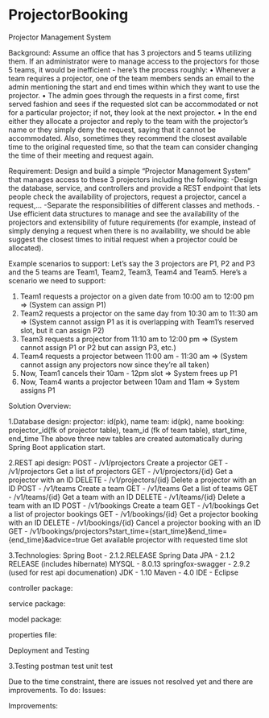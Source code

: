 # ProjectorBooking
Projector Management System

Background:
Assume an office that has 3 projectors and 5 teams utilizing them. If an administrator were to manage access to the projectors for those 5 teams, it would be inefficient - here’s the process roughly:
•	Whenever a team requires a projector, one of the team members sends an email to the admin mentioning the start and end times within which they want to use the projector. 
•	The admin goes through the requests in a first come, first served fashion and sees if the requested slot can be accommodated or not for a particular projector; if not, they look at the next projector. 
•	In the end either they allocate a projector and reply to the team with the projector’s name or they simply deny the request, saying that it cannot be accommodated. Also, sometimes they recommend the closest available time to the original requested time, so that the team can consider changing the time of their meeting and request again. 

Requirement:
Design and build a simple “Projector Management System” that manages access to these 3 projectors including the following: 
-Design the database, service, and controllers and provide a REST endpoint that lets people check the availability of projectors, request a projector, cancel a request,... 
-Separate the responsibilities of different classes and methods. 
-Use efficient data structures to manage and see the availability of the projectors and extensibility of future requirements (for example, instead of simply denying a request when there is no availability, we should be able suggest the closest times to initial request when a projector could be allocated).

Example scenarios to support:
Let’s say the 3 projectors are P1, P2 and P3 and the 5 teams are Team1, Team2, Team3, Team4 and Team5.
Here’s a scenario we need to support:
1.	Team1 requests a projector on a given date from 10:00 am to 12:00 pm => (System can assign P1)
2.	Team2 requests a projector on the same day from 10:30 am to 11:30 am => (System cannot assign P1 as it is overlapping with Team1’s reserved slot, but it can assign P2)
3.	Team3 requests a projector from 11:10 am to 12:00 pm => (System cannot assign P1 or P2 but can assign P3, etc.)
4.	Team4 requests a projector between 11:00 am - 11:30 am => (System cannot assign any projectors now since they’re all taken)
5.	Now, Team1 cancels their 10am - 12pm slot => System frees up P1
6.	Now, Team4 wants a projector between 10am and 11am => System assigns P1


Solution Overview:

1.Database design: 
projector: id(pk), name
team: id(pk), name
booking: projector_id(fk of projector table), team_id (fk of team table), start_time, end_time
The above three new tables are created automatically during Spring Boot application start.

2.REST api design:
POST     -  /v1/projectors                                                                      Create a projector
GET      -  /v1/projectors                                                                      Get a list of projectors
GET      -  /v1/projectors/{id}                                                                 Get a projector with an ID
DELETE   -  /v1/projectors/{id}                                                                 Delete a projector with an ID
POST     -  /v1/teams                                                                           Create a team
GET      -  /v1/teams                                                                           Get a list of teams
GET      -  /v1/teams/{id}                                                                      Get a team with an ID
DELETE   -  /v1/teams/{id}                                                                      Delete a team with an ID
POST     -  /v1/bookings                                                                        Create a team
GET      -  /v1/bookings                                                                        Get a list of projector bookings
GET      -  /v1/bookings/{id}                                                                   Get a projector booking with an ID
DELETE   -  /v1/bookings/{id}                                                                   Cancel a projector booking with an ID
GET      -  /v1/bookings/projectors?start_time={start_time}&end_time={end_time}&advice=true     Get available projector with requested time slot

3.Technologies:
Spring Boot - 2.1.2.RELEASE
Spring Data JPA - 2.1.2 RELEASE (includes hibernate)
MYSQL - 8.0.13
springfox-swagger - 2.9.2 (used for rest api documenation)
JDK - 1.10
Maven - 4.0
IDE - Eclipse


controller package:


service package:

 
model package:



properties file:




Deployment and Testing

3.Testing
postman test
unit test


Due to the time constraint, there are issues not resolved yet and there are improvements. 
To do:
Issues:


Improvements:

